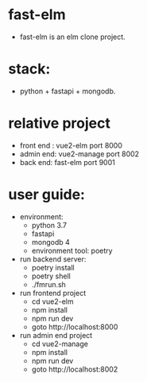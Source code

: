 # fast-elm 
- fast-elm is an elm clone project.

# stack:
- python + fastapi + mongodb.

# relative project
- front end : vue2-elm port 8000
- admin end: vue2-manage port 8002
- back end: fast-elm port 9001

# user guide:
  - environment:
    - python 3.7
    - fastapi
    - mongodb 4
    - environment tool: poetry
  - run backend server: 
    - poetry install
    - poetry shell
    - ./fmrun.sh
  - run frontend project
    - cd vue2-elm
    - npm install
    - npm run dev
    - goto http://localhost:8000
  - run admin end project
    - cd vue2-manage
    - npm install
    - npm run dev
    - goto http://localhost:8002
